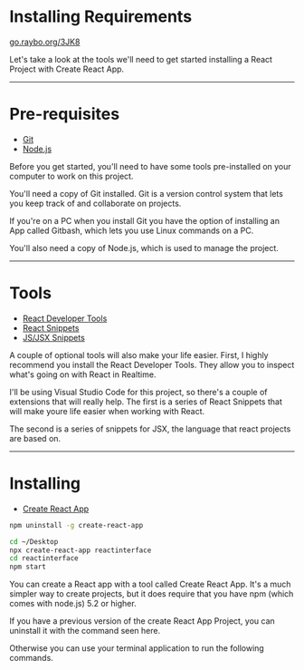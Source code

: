 <!-- .slide: data-state="layout-title" class="bg-dark"-->

# Installing Requirements                                     

<div class="slide-link"><a href="https://go.raybo.org/3JK8"><i class="fab fa-slideshare"></i> go.raybo.org/3JK8</a></div>

> >

Let's take a look at the tools we'll need to get started installing a React Project with Create React App.

---

# Pre-requisites

- [Git](https://git-scm.com/)
- [Node.js](https://nodejs.org)

> >

Before you get started, you'll need to have some tools pre-installed on your computer to work on this project.

You'll need a copy of Git installed. Git is a version control system that lets you keep track of and collaborate on projects.

If you're on a PC when you install Git you have the option of installing an App called Gitbash, which lets you use Linux commands on a PC.

You'll also need a copy of Node.js, which is used to manage the project.

---

# Tools

- [React Developer Tools](https://chrome.google.com/webstore/detail/react-developer-tools/fmkadmapgofadopljbjfkapdkoienihi)
- [React Snippets](https://marketplace.visualstudio.com/items?itemName=dsznajder.es7-react-js-snippets)
- [JS/JSX Snippets](https://marketplace.visualstudio.com/items?itemName=skyran.js-jsx-snippets)

> >

A couple of optional tools will also make your life easier. First, I highly recommend you install the React Developer Tools. They allow you to inspect what's going on with React in Realtime.

I'll be using Visual Studio Code for this project, so there's a couple of extensions that will really help. The first is a series of React Snippets that will make youre life easier when working with React.

The second is a series of snippets for JSX, the language that react projects are based on.

---

# Installing

- [Create React App](https://create-react-app.dev/)

```bash
npm uninstall -g create-react-app
```

```bash
cd ~/Desktop
npx create-react-app reactinterface
cd reactinterface
npm start
```

> >

You can create a React app with a tool called Create React App. It's a much simpler way to create projects, but it does require that you have npm (which comes with node.js) 5.2 or higher.

If you have a previous version of the create React App Project, you can uninstall it with the command seen here.

Otherwise you can use your terminal application to run the following commands.


